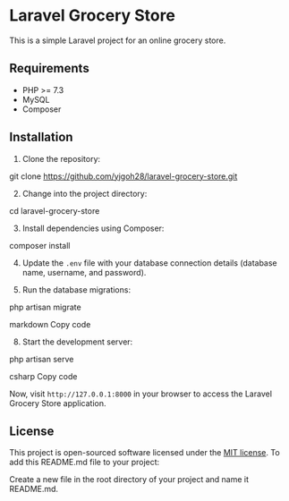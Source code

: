 # Laravel Grocery Store

This is a simple Laravel project for an online grocery store.

## Requirements

- PHP >= 7.3
- MySQL
- Composer

## Installation

1. Clone the repository:

git clone https://github.com/yjgoh28/laravel-grocery-store.git


2. Change into the project directory:

cd laravel-grocery-store


3. Install dependencies using Composer:

composer install


4. Update the `.env` file with your database connection details (database name, username, and password).


5. Run the database migrations:

php artisan migrate

markdown
Copy code

8. Start the development server:

php artisan serve

csharp
Copy code

Now, visit `http://127.0.0.1:8000` in your browser to access the Laravel Grocery Store application.

## License

This project is open-sourced software licensed under the [MIT license](https://opensource.org/licenses/MIT).
To add this README.md file to your project:

Create a new file in the root directory of your project and name it README.md.
